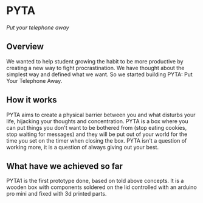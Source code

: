 # PYTA

*Put your telephone away*

## Overview

We wanted to help student growing the habit to be more productive by creating a new way to fight procrastination. We have thought about the simplest way and defined what we want. So we started building PYTA: Put Your Telephone Away.

## How it works

PYTA aims to create a physical barrier between you and what disturbs your life, hijacking your thoughts and concentration. PYTA is a box where you can put things you don't want to be bothered from (stop eating cookies, stop waiting for messages) and they will be put out of your world for the time you set on the timer when closing the box. PYTA isn't a question of working more, it is a question of always giving out your best.

## What have we achieved so far

PYTA1 is the first prototype done, based on told above concepts. It is a wooden box with components soldered on the lid controlled with an arduino pro mini and fixed with 3d printed parts.

